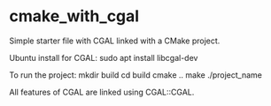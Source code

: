 # cmake_with_cgal
Simple starter file with CGAL linked with a CMake project.

Ubuntu install for CGAL: sudo apt install libcgal-dev

To run the project:
mkdir build
cd build
cmake ..
make 
./project_name

All features of CGAL are linked using CGAL::CGAL.

